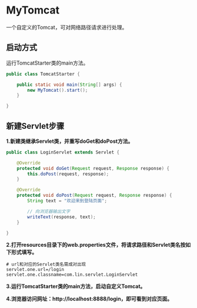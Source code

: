 # MyTomcat
一个自定义的Tomcat，可对网络路径请求进行处理。

## 启动方式

运行TomcatStarter类的main方法。
```java
public class TomcatStarter {

    public static void main(String[] args) {
        new MyTomcat().start();
    }

}
```

## 新建Servlet步骤

**1.新建类继承Servlet类，并重写doGet和doPost方法。**
```java
public class LoginServlet extends Servlet {

    @Override
    protected void doGet(Request request, Response response) {
        this.doPost(request, response);
    }

    @Override
    protected void doPost(Request request, Response response) {
        String text = "欢迎来到登陆页面";

        // 向浏览器输出文字
        writeText(response, text);
    }

}
```

**2.打开resources目录下的web.properties文件，将请求路径和Servlet类名按如下形式填写。**
```text
# url和对应的Servlet类名需成对出现
servlet.one.url=/login
servlet.one.classname=com.lin.servlet.LoginServlet
```

**3.运行TomcatStarter类的main方法，启动自定义Tomcat。**

**4.浏览器访问网址：http://localhost:8888/login，即可看到对应页面。**